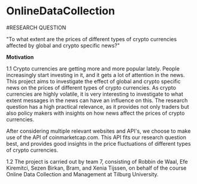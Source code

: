 # OnlineDataCollection

#RESEARCH QUESTION

"To what extent are the prices of different types of crypto currencies affected by global and crypto specific news?"

__Motivation__

1.1 
Crypto currencies are getting more and more popular lately. People increasingly start investing in it, and it gets a lot of attention in the news. This project aims to investigate the effect of global and crypto specific news on the prices of different types of crypto currencies. As crypto currencies are highly volatile, it is very interesting to investigate to what extent messages in the news can have an influence on this. The research question has a high practical relevance, as it provides not only traders but also policy makers with insights on how news affect the prices of crypto currencies. 

After considering multiple relevant websites and API's, we choose to make use of the API of coinmarketcap.com. This API fits our research question best, and provides good insights in the price fluctuations of different types of crypto currencies.

1.2
The project is carried out by team 7, consisting of Robbin de Waal, Efe Kiremitci, Sezen Birkan, Bram, and Xenia Tijssen, on behalf of the course Online Data Collection and Management at Tilburg University.
